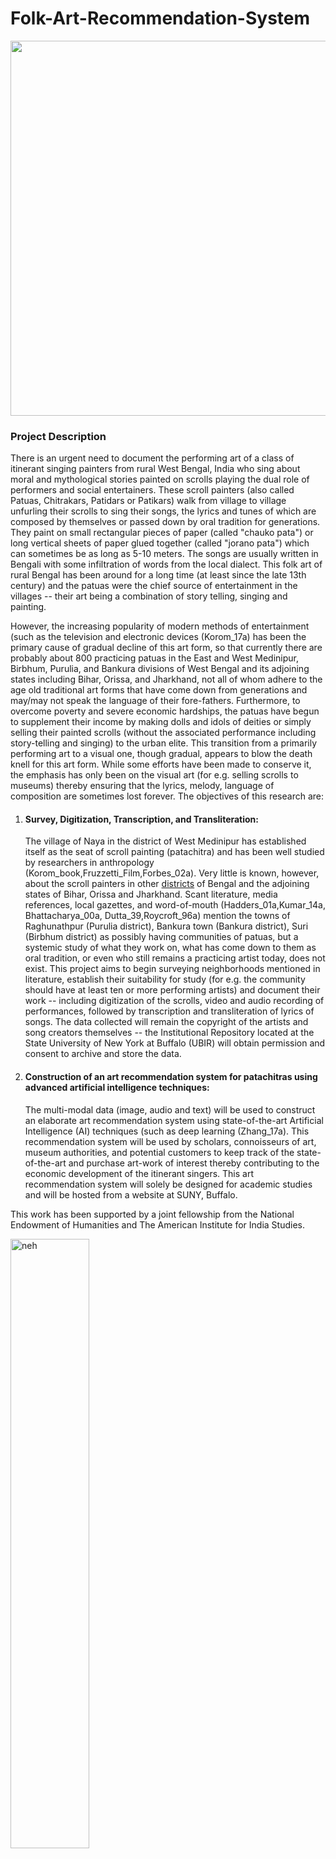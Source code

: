 # Folk-Art-Recommendation-System


<img src="https://user-images.githubusercontent.com/1102651/236267695-f170b9fa-6470-4d2a-a225-7b30d9d13864.jpeg" width=1000 height="600">

<h3>Project Description</h3>
There is an urgent need to document the performing art of a class of itinerant singing painters from rural West Bengal, India who sing about moral and mythological stories painted on scrolls playing the dual role of performers and social entertainers. These scroll painters (also called Patuas, Chitrakars, Patidars or Patikars) walk from village to village unfurling their scrolls to sing their songs, the lyrics and tunes of which are composed by themselves or passed down by oral tradition for generations. They paint on small rectangular pieces of paper (called "chauko pata") or long vertical sheets of paper glued together (called "jorano pata") which can sometimes be as long as 5-10 meters. The songs are usually written in Bengali with some infiltration of words from the local dialect. This folk art of rural Bengal has been around for a long time (at least since the late 13th century) and the patuas were the chief source of entertainment in the villages -- their art being a combination of story telling, singing and painting. 

However, the increasing popularity of modern methods of entertainment (such as the television and electronic devices (Korom_17a) has been the primary cause of gradual decline of this art form, so that currently there are probably about 800 practicing patuas in the East and West Medinipur, Birbhum, Purulia, and Bankura divisions of West Bengal and its adjoining states including Bihar, Orissa, and Jharkhand, not all of whom adhere to the age old traditional art forms that have come down from generations and may/may not speak the language of their fore-fathers. Furthermore, to overcome poverty and severe economic hardships, the patuas have begun to supplement their income by making dolls and idols of deities or simply selling their painted scrolls (without the associated performance including story-telling and singing) to the urban elite. This transition from a primarily performing art to a visual one, though gradual, appears to blow the death knell for this art form. While some efforts have been made to conserve it, the emphasis has only been on the visual art (for e.g. selling scrolls to museums) thereby ensuring that the lyrics, melody, language of composition are sometimes lost forever.  The objectives of this research are:

1. <h4>Survey, Digitization, Transcription, and Transliteration: </h4> The village of Naya in the district of West Medinipur has established itself as the seat of scroll painting (patachitra) and has been well studied by researchers in anthropology (Korom_book,Fruzzetti_Film,Forbes_02a). Very little is known, however, about the scroll painters in other <a href="districts.html">districts</a> of Bengal and the adjoining states of Bihar, Orissa and Jharkhand. Scant literature, media references, local gazettes, and word-of-mouth (Hadders_01a,Kumar_14a, Bhattacharya_00a, Dutta_39,Roycroft_96a) mention the towns of Raghunathpur (Purulia district), Bankura town (Bankura district), Suri (Birbhum district) as possibly having communities of patuas, but a systemic study of what they work on, what has come down to them as oral tradition, or even who still remains a practicing artist today, does not exist. This project aims to begin surveying neighborhoods mentioned in literature, establish their suitability for study (for e.g. the community should have at least ten or more performing artists) and document their work -- including digitization of the scrolls, video and audio recording of performances, followed by transcription and transliteration of lyrics of songs. The data collected will remain the copyright of the artists and song creators themselves -- the Institutional Repository located at the State University of New York at Buffalo (UBIR) will obtain permission and consent to archive and store the data. 

2. <h4>Construction of an art recommendation system for patachitras using advanced artificial intelligence techniques:</h4> The multi-modal data (image, audio and text) will be used to construct an elaborate art recommendation system using state-of-the-art Artificial Intelligence (AI) techniques (such as deep learning (Zhang_17a). This recommendation system will be used by scholars, connoisseurs of art, museum authorities, and potential customers to keep track of the state-of-the-art and purchase art-work of interest thereby contributing to the economic development of the itinerant singers. This art recommendation system will solely be designed for academic studies and will be hosted from a website at SUNY, Buffalo.

This work has been supported by a joint fellowship from the National Endowment of Humanities and The American Institute for India Studies.
<div class="row">
  <div class="column">
    <img src="neh.png" alt="neh" style="width:50%" align="left">
  </div>
  <div class="column">
    <img src="aiis.png" alt="aiis" style="width:30%" align="right">
  </div>
</div>


